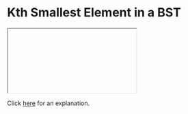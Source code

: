 # Kth Smallest Element in a BST 

<iframe></iframe>

Click [here](Explanation.md) for an explanation.

